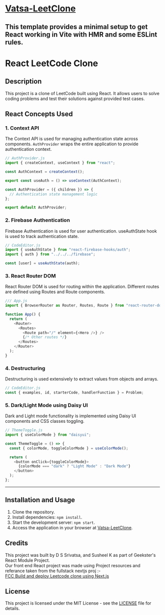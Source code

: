 #  [Vatsa-LeetClone](https://65c667661fffc0255fbcea4b--steady-platypus-d0a662.netlify.app/)

This template provides a minimal setup to get React working in Vite with HMR and some ESLint rules.
---

# React LeetCode Clone

## Description

This project is a clone of LeetCode built using React. It allows users to solve coding problems and test their solutions against provided test cases.

## React Concepts Used

### 1. Context API

The Context API is used for managing authentication state across components. `AuthProvider` wraps the entire application to provide authentication context.

```javascript
// AuthProvider.js
import { createContext, useContext } from "react";

const AuthContext = createContext();

export const useAuth = () => useContext(AuthContext);

const AuthProvider = ({ children }) => {
  // Authentication state management logic
};

export default AuthProvider;
```

### 2. Firebase Authentication

Firebase Authentication is used for user authentication. useAuthState hook is used to track authentication state.

```javascript
// CodeEditor.js
import { useAuthState } from "react-firebase-hooks/auth";
import { auth } from "../../../firebase";

const [user] = useAuthState(auth);
```

### 3. React Router DOM

React Router DOM is used for routing within the application. Different routes are defined using Routes and Route components.

```javascript
/// App.js
import { BrowserRouter as Router, Routes, Route } from "react-router-dom";

function App() {
  return (
    <Router>
      <Routes>
        <Route path="/" element={<Hero />} />
        {/* Other routes */}
      </Routes>
    </Router>
  );
}
```

### 4. Destructuring

Destructuring is used extensively to extract values from objects and arrays.

```javascript
// CodeEditor.js
const { examples, id, starterCode, handlerFunction } = Problem;
```

### 5. Dark/Light Mode using Daisy UI

Dark and Light mode functionality is implemented using Daisy UI components and CSS classes toggling.

```javascript
// ThemeToggle.js
import { useColorMode } from "daisyui";

const ThemeToggle = () => {
  const { colorMode, toggleColorMode } = useColorMode();

  return (
    <button onClick={toggleColorMode}>
      {colorMode === "dark" ? "Light Mode" : "Dark Mode"}
    </button>
  );
};
```

---

## Installation and Usage

1. Clone the repository.
2. Install dependencies: `npm install`.
3. Start the development server: `npm start`.
4. Access the application in your browser at [Vatsa-LeetClone](https://65c667661fffc0255fbcea4b--steady-platypus-d0a662.netlify.app/).

## Credits

This project was built by D S Srivatsa, and Susheel K as part of Geekster's React Module Project. </br>
Our front end React project was made using Project resources and referance taken from the fullstack nextjs proj :- <br/>
[FCC Build and deploy Leetcode clone using Next.js]("https://www.youtube.com/watch?v=GnodscC2p-A")

## License

This project is licensed under the MIT License - see the [LICENSE](LICENSE) file for details.

